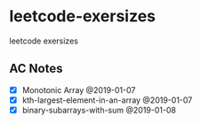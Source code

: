 # leetcode-exersizes
leetcode exersizes

## AC Notes
- [x] Monotonic Array @2019-01-07
- [x] kth-largest-element-in-an-array @2019-01-07
- [x] binary-subarrays-with-sum @2019-01-08